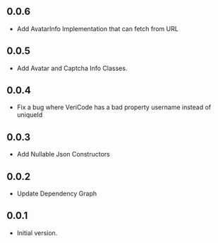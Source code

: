 ## 0.0.6

- Add AvatarInfo Implementation that can fetch from URL

## 0.0.5

- Add Avatar and Captcha Info Classes.

## 0.0.4

- Fix a bug where VeriCode has a bad property username instead of uniqueId

## 0.0.3

- Add Nullable Json Constructors

## 0.0.2

- Update Dependency Graph

## 0.0.1

- Initial version.
